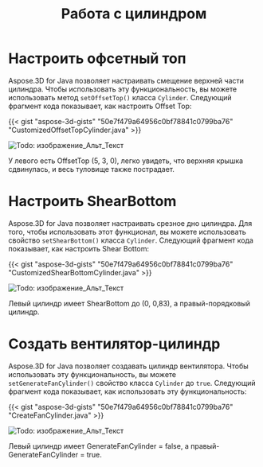 ﻿---
title: Работа с цилиндром
type: docs
weight: 100
url: /ru/java/working-with-cylinder/
description: Aspose.3D for Java позволяет настраивать смещение верхней части цилиндра. Чтобы использовать эту функциональность, вы можете использовать метод setOffsetTop() класса Cylinder.
---
# **Настроить офсетный топ**
Aspose.3D for Java позволяет настраивать смещение верхней части цилиндра. Чтобы использовать эту функциональность, вы можете использовать метод `setOffsetTop()` класса `Cylinder`. Следующий фрагмент кода показывает, как настроить Offset Top:



{{< gist "aspose-3d-gists" "50e7f479a64956c0bf78841c0799ba76" "CustomizedOffsetTopCylinder.java" >}}

![Todo: изображение_Альт_Текст](working-with-cylinder_1.png)

У левого есть OffsetTop (5, 3, 0), легко увидеть, что верхняя крышка сдвинулась, и весь туловище также пострадает.
# **Настроить ShearBottom**
Aspose.3D for Java позволяет настраивать срезное дно цилиндра. Для того, чтобы использовать этот функционал, вы можете использовать свойство `setShearBottom()` класса `Cylinder`. Следующий фрагмент кода показывает, как настроить Shear Bottom:



{{< gist "aspose-3d-gists" "50e7f479a64956c0bf78841c0799ba76" "CustomizedShearBottomCylinder.java" >}}

![Todo: изображение_Альт_Текст](working-with-cylinder_2.png)

Левый цилиндр имеет ShearBottom до (0, 0,83), а правый-порядковый цилиндр.
# **Создать вентилятор-цилиндр**
Aspose.3D for Java позволяет создавать цилиндр вентилятора. Чтобы использовать эту функциональность, вы можете `setGenerateFanCylinder()` свойство класса `Cylinder` до `true`. Следующий фрагмент кода показывает, как использовать эту функциональность:



{{< gist "aspose-3d-gists" "50e7f479a64956c0bf78841c0799ba76" "CreateFanCylinder.java" >}}

![Todo: изображение_Альт_Текст](working-with-cylinder_3.png)

Левый цилиндр имеет GenerateFanCylinder = false, а правый-GenerateFanCylinder = true.
